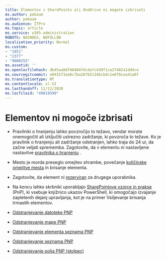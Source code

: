 ```yaml
---
title: Elementov v SharePointu ali OneDrive ni mogoče izbrisati
ms.author: pebaum
author: pebaum
ms.audience: ITPro
ms.topic: article
ms.service: o365-administration
ROBOTS: NOINDEX, NOFOLLOW
localization_priority: Normal
ms.custom:
- "1851"
- "2377"
- "9000255"
ms.assetid: ''
ms.openlocfilehash: db45aa8df40484fdcda7c430f1ca27482a1dd4ce
ms.sourcegitcommit: a9415f3ae8c7ba267b5134bcbdc1e070cea41a0f
ms.translationtype: MT
ms.contentlocale: sl-SI
ms.lasthandoff: 11/12/2020
ms.locfileid: "49019599"
---
```

# <a name="unable-to-delete-items"></a>Elementov ni mogoče izbrisati

- Pravilniki o hranjenju lahko povzročijo to težavo, vendar morate onemogočiti ali izključiti ustrezno zadržanje, ki povzroča to težave. Ko je pravilnik o hranjenju ali zadržanje odstranjen, lahko traja do 24 ur, da začne veljati sprememba. Zagotovite, da v elementu ni nastavljene nastavitve [pravilnika o hranjenju](https://docs.microsoft.com/microsoft-365/compliance/retention-policies) .

- Mesto je morda preseglo omejitev shrambe, povečanje [količinske omejitve mesta](https://docs.microsoft.com/powershell/module/sharepoint-online/set-sposite?view=sharepoint-ps) in brisanje elementa.

- Zagotovite, da element ni [rezerviran](https://support.office.com/article/check-out-check-in-or-discard-changes-to-files-in-a-library-7e2c12a9-a874-4393-9511-1378a700f6de) za drugega uporabnika.

- Na koncu lahko skrbniki uporabljajo [SharePointove vzorce in prakse](https://docs.microsoft.com/powershell/sharepoint/sharepoint-pnp/sharepoint-pnp-cmdlets?view=sharepoint-ps#installation) (PnP), ki vsebuje knjižnico ukazov PowerShell, ki omogočajo izvajanje zapletenih dejanj upravljanja, kot je na primer Vsiljevanje brisanja trmastih elementov.
- [Odstranjevanje datoteke PNP](https://docs.microsoft.com/powershell/module/sharepoint-pnp/remove-pnpfile?view=sharepoint-ps)
- [Odstranjevanje mape PNP](https://docs.microsoft.com/powershell/module/sharepoint-pnp/remove-pnpfolder?view=sharepoint-ps)
- [Odstranjevanje elementa seznama PNP](https://docs.microsoft.com/powershell/module/sharepoint-pnp/remove-pnplistitem?view=sharepoint-ps)
- [Odstranjevanje seznama PNP](https://docs.microsoft.com/powershell/module/sharepoint-pnp/remove-pnplist?view=sharepoint-ps)
- [Odstranjevanje polja PNP (stolpec)](https://docs.microsoft.com/powershell/module/sharepoint-pnp/remove-pnpfield?view=sharepoint-ps)
